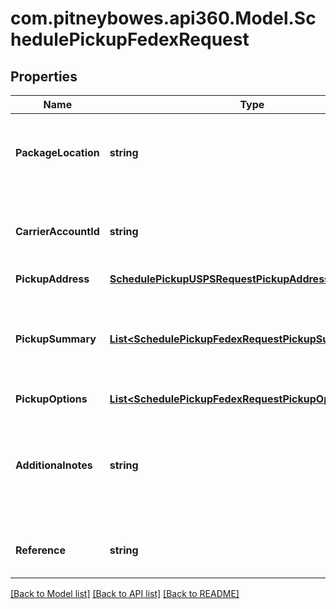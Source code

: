 # com.pitneybowes.api360.Model.SchedulePickupFedexRequest

## Properties

Name | Type | Description | Notes
------------ | ------------- | ------------- | -------------
**PackageLocation** | **string** | The location where the parcel will be available for pickup at the specified pickup address. | 
**CarrierAccountId** | **string** | The unique identifier of the carrier account being used to process the pickup. | 
**PickupAddress** | [**SchedulePickupUSPSRequestPickupAddress**](SchedulePickupUSPSRequestPickupAddress.md) |  | 
**PickupSummary** | [**List&lt;SchedulePickupFedexRequestPickupSummaryInner&gt;**](SchedulePickupFedexRequestPickupSummaryInner.md) | An array of the pickup details, including the number of packages, total weight, and carrier service information. | 
**PickupOptions** | [**List&lt;SchedulePickupFedexRequestPickupOptionsInner&gt;**](SchedulePickupFedexRequestPickupOptionsInner.md) | description | 
**Additionalnotes** | **string** | Additional instructions or notes for the carrier regarding the pickup. &lt;br /&gt; Value is required when packageLocation is set to other. | [optional] 
**Reference** | **string** | An optional Reference related to the pickup. | [optional] 

[[Back to Model list]](../../README.md#documentation-for-models) [[Back to API list]](../../README.md#documentation-for-api-endpoints) [[Back to README]](../../README.md)

